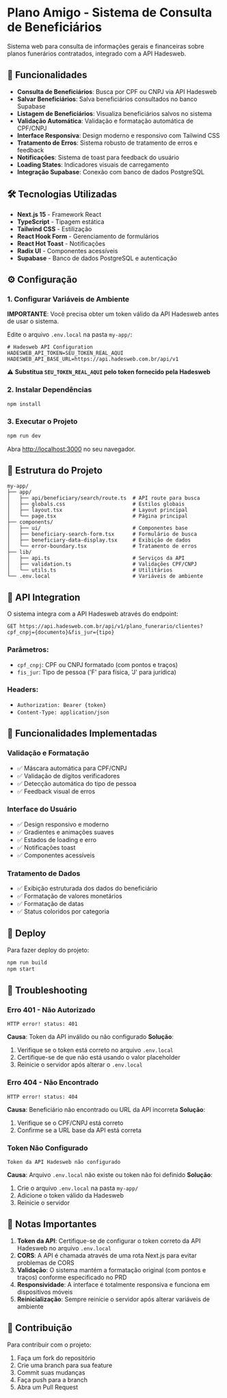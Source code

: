 # Plano Amigo - Sistema de Consulta de Beneficiários

Sistema web para consulta de informações gerais e financeiras sobre planos funerários contratados, integrado com a API Hadesweb.

## 🚀 Funcionalidades

- **Consulta de Beneficiários**: Busca por CPF ou CNPJ via API Hadesweb
- **Salvar Beneficiários**: Salva beneficiários consultados no banco Supabase
- **Listagem de Beneficiários**: Visualiza beneficiários salvos no sistema
- **Validação Automática**: Validação e formatação automática de CPF/CNPJ
- **Interface Responsiva**: Design moderno e responsivo com Tailwind CSS
- **Tratamento de Erros**: Sistema robusto de tratamento de erros e feedback
- **Notificações**: Sistema de toast para feedback do usuário
- **Loading States**: Indicadores visuais de carregamento
- **Integração Supabase**: Conexão com banco de dados PostgreSQL

## 🛠️ Tecnologias Utilizadas

- **Next.js 15** - Framework React
- **TypeScript** - Tipagem estática
- **Tailwind CSS** - Estilização
- **React Hook Form** - Gerenciamento de formulários
- **React Hot Toast** - Notificações
- **Radix UI** - Componentes acessíveis
- **Supabase** - Banco de dados PostgreSQL e autenticação

## ⚙️ Configuração

### 1. Configurar Variáveis de Ambiente

**IMPORTANTE**: Você precisa obter um token válido da API Hadesweb antes de usar o sistema.

Edite o arquivo `.env.local` na pasta `my-app/`:

```env
# Hadesweb API Configuration
HADESWEB_API_TOKEN=SEU_TOKEN_REAL_AQUI
HADESWEB_API_BASE_URL=https://api.hadesweb.com.br/api/v1
```

⚠️ **Substitua `SEU_TOKEN_REAL_AQUI` pelo token fornecido pela Hadesweb**

### 2. Instalar Dependências

```bash
npm install
```

### 3. Executar o Projeto

```bash
npm run dev
```

Abra [http://localhost:3000](http://localhost:3000) no seu navegador.

## 📁 Estrutura do Projeto

```
my-app/
├── app/
│   ├── api/beneficiary/search/route.ts  # API route para busca
│   ├── globals.css                      # Estilos globais
│   ├── layout.tsx                       # Layout principal
│   └── page.tsx                         # Página principal
├── components/
│   ├── ui/                              # Componentes base
│   ├── beneficiary-search-form.tsx      # Formulário de busca
│   ├── beneficiary-data-display.tsx     # Exibição de dados
│   └── error-boundary.tsx               # Tratamento de erros
├── lib/
│   ├── api.ts                           # Serviços da API
│   ├── validation.ts                    # Validações CPF/CNPJ
│   └── utils.ts                         # Utilitários
└── .env.local                           # Variáveis de ambiente
```

## 🔧 API Integration

O sistema integra com a API Hadesweb através do endpoint:
```
GET https://api.hadesweb.com.br/api/v1/plano_funerario/clientes?cpf_cnpj={documento}&fis_jur={tipo}
```

### Parâmetros:
- `cpf_cnpj`: CPF ou CNPJ formatado (com pontos e traços)
- `fis_jur`: Tipo de pessoa ('F' para física, 'J' para jurídica)

### Headers:
- `Authorization: Bearer {token}`
- `Content-Type: application/json`

## 🎨 Funcionalidades Implementadas

### Validação e Formatação
- ✅ Máscara automática para CPF/CNPJ
- ✅ Validação de dígitos verificadores
- ✅ Detecção automática do tipo de pessoa
- ✅ Feedback visual de erros

### Interface do Usuário
- ✅ Design responsivo e moderno
- ✅ Gradientes e animações suaves
- ✅ Estados de loading e erro
- ✅ Notificações toast
- ✅ Componentes acessíveis

### Tratamento de Dados
- ✅ Exibição estruturada dos dados do beneficiário
- ✅ Formatação de valores monetários
- ✅ Formatação de datas
- ✅ Status coloridos por categoria

## 🚀 Deploy

Para fazer deploy do projeto:

```bash
npm run build
npm start
```

## 🔧 Troubleshooting

### Erro 401 - Não Autorizado
```
HTTP error! status: 401
```
**Causa**: Token da API inválido ou não configurado
**Solução**:
1. Verifique se o token está correto no arquivo `.env.local`
2. Certifique-se de que não está usando o valor placeholder
3. Reinicie o servidor após alterar o `.env.local`

### Erro 404 - Não Encontrado
```
HTTP error! status: 404
```
**Causa**: Beneficiário não encontrado ou URL da API incorreta
**Solução**:
1. Verifique se o CPF/CNPJ está correto
2. Confirme se a URL base da API está correta

### Token Não Configurado
```
Token da API Hadesweb não configurado
```
**Causa**: Arquivo `.env.local` não existe ou token não foi definido
**Solução**:
1. Crie o arquivo `.env.local` na pasta `my-app/`
2. Adicione o token válido da Hadesweb
3. Reinicie o servidor

## 📝 Notas Importantes

1. **Token da API**: Certifique-se de configurar o token correto da API Hadesweb no arquivo `.env.local`
2. **CORS**: A API é chamada através de uma rota Next.js para evitar problemas de CORS
3. **Validação**: O sistema mantém a formatação original (com pontos e traços) conforme especificado no PRD
4. **Responsividade**: A interface é totalmente responsiva e funciona em dispositivos móveis
5. **Reinicialização**: Sempre reinicie o servidor após alterar variáveis de ambiente

## 🤝 Contribuição

Para contribuir com o projeto:

1. Faça um fork do repositório
2. Crie uma branch para sua feature
3. Commit suas mudanças
4. Faça push para a branch
5. Abra um Pull Request
